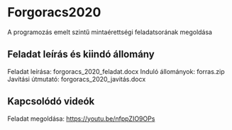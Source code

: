# Forgoracs2020
A programozás emelt szintű mintaérettségi feladatsorának megoldása

## Feladat leírás és kiindó állomány
Feladat leírása: forgoracs_2020_feladat.docx
Induló állományok: forras.zip  
Javítási útmutató: forgoracs_2020_javitás.docx

## Kapcsolódó videók
Feladat megoldása: https://youtu.be/nfppZIO9OPs
